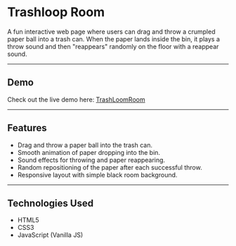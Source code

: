 # Trashloop Room

A fun interactive web page where users can drag and throw a crumpled paper ball into a trash can. When the paper lands inside the bin, it plays a throw sound and then "reappears" randomly on the floor with a reappear sound.

---

## Demo

Check out the live demo here: [TrashLoomRoom](https://pallavikandikanti846.github.io/Trash-Loom/)


---

## Features

- Drag and throw a paper ball into the trash can.
- Smooth animation of paper dropping into the bin.
- Sound effects for throwing and paper reappearing.
- Random repositioning of the paper after each successful throw.
- Responsive layout with simple black room background.

---

## Technologies Used

- HTML5
- CSS3
- JavaScript (Vanilla JS)


